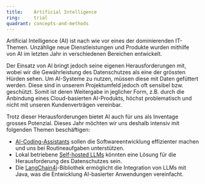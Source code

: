 ```yaml
---
title:    Artificial Intelligence  
ring:     trial  
quadrant: concepts-and-methods
---
```


Artificial Intelligence (AI) ist nach wie vor eines der dominierenden IT-Themen. Unzählige neue Dienstleistungen und
Produkte wurden mithilfe von AI im letzten Jahr in verschiedenen Bereichen entwickelt.

Der Einsatz von AI bringt jedoch seine eigenen Herausforderungen mit, wobei wir die Gewährleistung des Datenschutzes als
eine der grössten Hürden sehen. Um AI-Systeme zu nutzen, müssen diese mit Daten gefüttert werden. Diese sind in unserem
Projektumfeld jedoch oft sensibel bzw. geschützt. Somit ist deren Weitergabe in jeglicher Form, z.B. durch die Anbindung
eines Cloud-basierten AI-Produkts, höchst problematisch und nicht mit unseren Kundenverträgen vereinbar.

Trotz dieser Herausforderungen bietet AI auch für uns als Inventage grosses Potenzial. Dieses Jahr möchten wir uns
deshalb intensiv mit folgenden Themen beschäftigen:

- [AI-Coding-Assistants][ai-coding-assistant] sollen die Softwareentwicklung effizienter machen und uns bei
  Routineaufgaben unterstützen.
- Lokal betriebene [Self-hosted LLMs][self-hosted-llm] könnten eine Lösung für die Herausforderung des Datenschutzes
  sein.
- Die [LangChain4j][langchain4j]-Bibliothek ermöglicht die Integration von LLMs mit Java, was die Entwicklung
  AI-basierter Anwendungen vereinfacht.

[ai-coding-assistant]: ../concepts-and-methods/ai-assistant.html
[self-hosted-llm]: ../concepts-and-methods/self-hosted-llms.html
[langchain4j]: ../libraries-frameworks-and-languages/langchain4j.html
